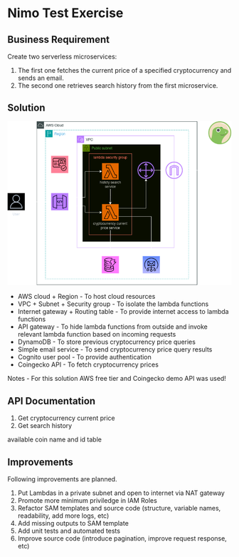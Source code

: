 # Nimo Test Exercise

## Business Requirement

Create two serverless microservices:

1. The first one fetches the current price of a specified cryptocurrency and sends an email.
2. The second one retrieves search history from the first microservice.

## Solution

![img](architecture-diagram.png)

- AWS cloud + Region - To host cloud resources
- VPC + Subnet + Security group - To isolate the lambda functions
- Internet gateway + Routing table - To provide internet access to lambda functions
- API gateway - To hide lambda functions from outside and invoke relevant lambda function based on incoming requests
- DynamoDB - To store previous cryptocurrency price queries
- Simple email service - To send cryptocurrency price query results
- Cognito user pool - To provide authentication
- Coingecko API - To fetch cryptocurrency prices

Notes - For this solution AWS free tier and Coingecko demo API was used! 

## API Documentation

1. Get cryptocurrency current price
2. Get search history

available coin name and id table

## Improvements

Following improvements are planned.

1. Put Lambdas in a private subnet and open to internet via NAT gateway
2. Promote more minimum priviledge in IAM Roles
3. Refactor SAM templates and source code (structure, variable names, readability, add more logs, etc)
4. Add missing outputs to SAM template
5. Add unit tests and automated tests
6. Improve source code (introduce pagination, improve request response, etc)